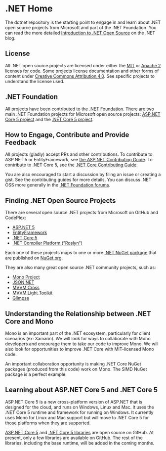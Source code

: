 # .NET Home

The dotnet repository is the starting point to engage in and learn about .NET
open source projects from Microsoft and part of the .NET Foundation. You can
read the more detailed [Introduction to .NET Open Source](http://blogs.msdn.com/dotnet)
on the .NET blog.

## License

All .NET open source projects are licensed under either the [MIT](LICENSE) or
[Apache 2](http://www.apache.org/licenses/LICENSE-2.0) licenses for code. Some
projects license documentation and other forms of content under
[Creative Commons Attribution 4.0](http://creativecommons.org/licenses/by/4.0/).
See specific projects to understand the license used.

## .NET Foundation

All projects have been contributed to the [.NET Foundation](http://www.dotnetfoundation.org/projects). There are two main .NET Foundation projects for Microsoft open source projects:
[ASP.NET Core 5 project](http://www.dotnetfoundation.org/prjaspnetvnext.aspx)
and the [.NET Core 5 project](http://www.dotnetfoundation.org/prjaspnetvnext.aspx).

## How to Engage, Contribute and Provide Feedback

All projects (gladly) accept PRs and other contributions. To contribute to
ASP.NET 5 or EntityFramework, see [the ASP.NET Contributing Guide](https://github.com/aspnet/Home/blob/master/CONTRIBUTING.md). To contribute to .NET Core 5, see the [.NET Core Contributing Guide](CONTRIBUTING.md).

You are also encouraged to start a discussion by filing an issue or creating a
gist. See the contributing guides for more details. You can discuss .NET OSS
more generally in the [.NET Foundation forums](http://www.dotnetfoundation.org/).

## Finding .NET Open Source Projects

There are several open source .NET projects from Microsoft on GitHub and
CodePlex:

* [ASP.NET 5](https://github.com/aspnet/home)
* [EntityFramework](https://github.com/aspnet/EntityFramework)
* [.NET Core 5](https://github.com/Microsoft/dotnet-corefx)
* [.NET Compiler Platform ("Roslyn")](https://roslyn.codeplex.com)

Each one of these projects maps to one or more [.NET NuGet package](http://blogs.msdn.com/b/dotnet/p/nugetpackages.aspx)
that are published on [NuGet.org](http://nuget.org/).

They are also many great open source .NET community projects, such as:

* [Mono Project](https://github.com/mono/)
* [JSON.NET](http://json.codeplex.com/)
* [MVVM Cross](https://github.com/MvvmCross/MvvmCross)
* [MVVM Light Toolkit](http://www.mvvmlight.net)
* [Glimpse](http://getglimpse.com)

## Understanding the Relationship between .NET Core and Mono

Mono is an important part of the .NET ecosystem, particularly for client scenarios (ex: Xamarin). We will look for ways to collaborate with Mono developers and encourage them to take our code to improve Mono. We will also look for opportunities to improve .NET Core with MIT-licensed Mono code.

An important collaboration opportunity is making .NET Core NuGet packages (produced from this code) work on Mono. The SIMD NuGet package is a perfect example.


## Learning about ASP.NET Core 5 and .NET Core 5

ASP.NET Core 5 is a new cross-platform version of ASP.NET that is designed for
the cloud, and runs on Windows, Linux and Mac. It uses the .NET Core 5 runtime and framework for running on Windows. It currently uses Mono for Linux and Mac support but will move to .NET Core 5 for those platforms when they are supported.

[ASP.NET Core 5](https://github.com/aspnet/home) and [.NET Core 5 libraries](https://github.com/Microsoft/dotnet-corefx) are open source on GitHub. At present, only a few libraries are available on GitHub. The rest of the libraries, including the base runtime, will be added in the coming months.